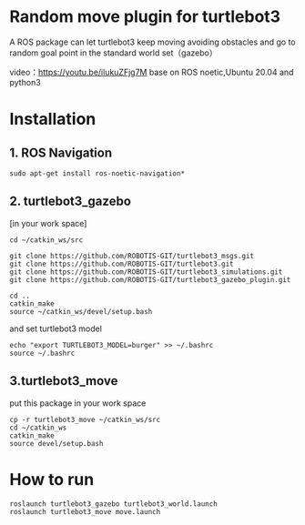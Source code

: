 # Random move plugin for turtlebot3

A ROS package can let turtlebot3 keep moving avoiding obstacles and go to random goal point in the standard world set（gazebo）

video：https://youtu.be/ilukuZFjg7M
base on ROS noetic,Ubuntu 20.04 and python3
# Installation

## 1. ROS Navigation

```
sudo apt-get install ros-noetic-navigation*
```

## 2. turtlebot3_gazebo
[in your work space]
```
cd ~/catkin_ws/src

git clone https://github.com/ROBOTIS-GIT/turtlebot3_msgs.git
git clone https://github.com/ROBOTIS-GIT/turtlebot3.git
git clone https://github.com/ROBOTIS-GIT/turtlebot3_simulations.git
git clone https://github.com/ROBOTIS-GIT/turtlebot3_gazebo_plugin.git

cd ..
catkin_make
source ~/catkin_ws/devel/setup.bash
```
and set turtlebot3 model
```
echo "export TURTLEBOT3_MODEL=burger" >> ~/.bashrc
source ~/.bashrc
```

## 3.turtlebot3_move
put this package in your work space
```
cp -r turtlebot3_move ~/catkin_ws/src
cd ~/catkin_ws
catkin_make
source devel/setup.bash
```

# How to run
```
roslaunch turtlebot3_gazebo turtlebot3_world.launch
roslaunch turtlebot3_move move.launch
```
